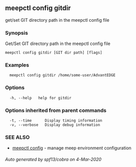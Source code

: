 ## meepctl config gitdir

get/set GIT directory path in the meepctl config file

### Synopsis

Get/Set GIT directory path in the meepctl config file

```
meepctl config gitdir [GIT dir path] [flags]
```

### Examples

```
  meepctl config gitdir /home/some-user/AdvantEDGE
```

### Options

```
  -h, --help   help for gitdir
```

### Options inherited from parent commands

```
  -t, --time      Display timing information
  -v, --verbose   Display debug information
```

### SEE ALSO

* [meepctl config](meepctl_config.md)	 - manage meep environment configuration

###### Auto generated by spf13/cobra on 4-Mar-2020
